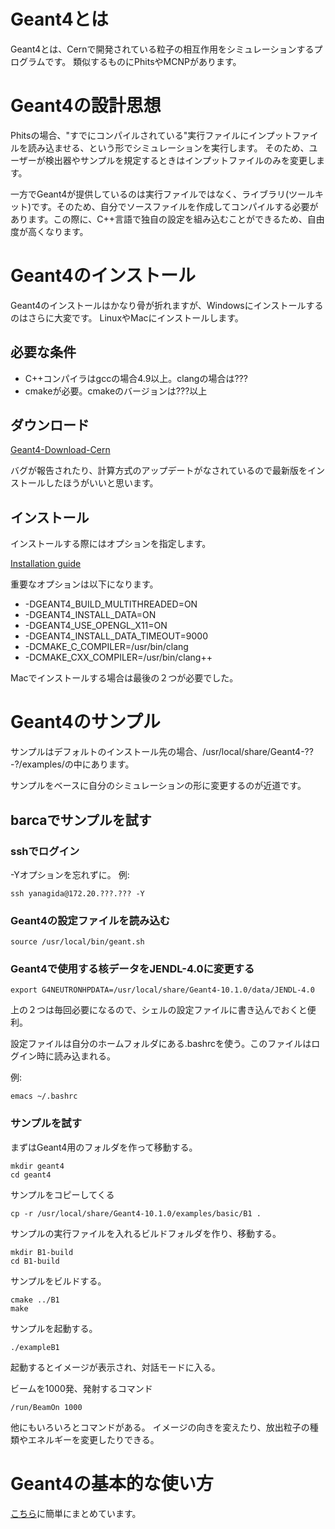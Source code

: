 # Geant4とは
Geant4とは、Cernで開発されている粒子の相互作用をシミュレーションするプログラムです。
類似するものにPhitsやMCNPがあります。

# Geant4の設計思想
Phitsの場合、"すでにコンパイルされている"実行ファイルにインプットファイルを読み込ませる、という形でシミュレーションを実行します。
そのため、ユーザーが検出器やサンプルを規定するときはインプットファイルのみを変更します。

一方でGeant4が提供しているのは実行ファイルではなく、ライブラリ(ツールキット)です。そのため、自分でソースファイルを作成してコンパイルする必要があります。この際に、C++言語で独自の設定を組み込むことができるため、自由度が高くなります。


# Geant4のインストール
Geant4のインストールはかなり骨が折れますが、Windowsにインストールするのはさらに大変です。
LinuxやMacにインストールします。

## 必要な条件
- C++コンパイラはgccの場合4.9以上。clangの場合は???
- cmakeが必要。cmakeのバージョンは???以上

## ダウンロード
[Geant4-Download-Cern](http://geant4.web.cern.ch/geant4/support/download.shtml)

バグが報告されたり、計算方式のアップデートがなされているので最新版をインストールしたほうがいいと思います。

## インストール
インストールする際にはオプションを指定します。

[Installation guide](http://geant4.web.cern.ch/geant4/UserDocumentation/UsersGuides/InstallationGuide/html/ch01.html)

重要なオプションは以下になります。

* -DGEANT4_BUILD_MULTITHREADED=ON
* -DGEANT4_INSTALL_DATA=ON
* -DGEANT4_USE_OPENGL_X11=ON
* -DGEANT4_INSTALL_DATA_TIMEOUT=9000
* -DCMAKE_C_COMPILER=/usr/bin/clang
* -DCMAKE_CXX_COMPILER=/usr/bin/clang++

Macでインストールする場合は最後の２つが必要でした。


# Geant4のサンプル
サンプルはデフォルトのインストール先の場合、/usr/local/share/Geant4-??-?/examples/の中にあります。

サンプルをベースに自分のシミュレーションの形に変更するのが近道です。

##  barcaでサンプルを試す
### sshでログイン
-Yオプションを忘れずに。
例:
```
ssh yanagida@172.20.???.??? -Y
```

### Geant4の設定ファイルを読み込む
```
source /usr/local/bin/geant.sh
```

### Geant4で使用する核データをJENDL-4.0に変更する
```
export G4NEUTRONHPDATA=/usr/local/share/Geant4-10.1.0/data/JENDL-4.0
```


上の２つは毎回必要になるので、シェルの設定ファイルに書き込んでおくと便利。

設定ファイルは自分のホームフォルダにある.bashrcを使う。このファイルはログイン時に読み込まれる。

例:
```
emacs ~/.bashrc
```


### サンプルを試す
まずはGeant4用のフォルダを作って移動する。
```
mkdir geant4
cd geant4
```
サンプルをコピーしてくる
```
cp -r /usr/local/share/Geant4-10.1.0/examples/basic/B1 .
```
サンプルの実行ファイルを入れるビルドフォルダを作り、移動する。
```
mkdir B1-build
cd B1-build
```
サンプルをビルドする。
```
cmake ../B1
make
```
サンプルを起動する。
```
./exampleB1
```
起動するとイメージが表示され、対話モードに入る。

ビームを1000発、発射するコマンド
```
/run/BeamOn 1000
```
他にもいろいろとコマンドがある。
イメージの向きを変えたり、放出粒子の種類やエネルギーを変更したりできる。


# Geant4の基本的な使い方

[こちら](http://ikarino99.hatenablog.com/entry/2014/11/10/120243)に簡単にまとめています。
